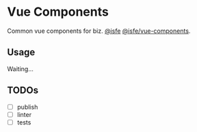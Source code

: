 # Vue Components

Common vue components for biz. [@isfe](https://github.com/isfe-team/) [@isfe/vue-components](https://github.com/isfe-team/vue-components).

## Usage

Waiting...

## TODOs

- [ ] publish
- [ ] linter
- [ ] tests
